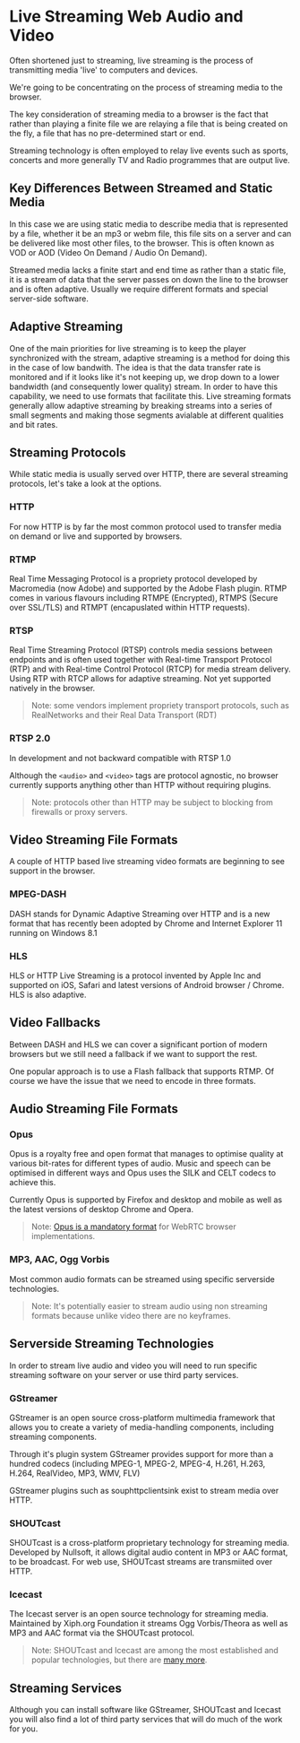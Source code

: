 Live Streaming Web Audio and Video
==================================

Often shortened just to streaming, live streaming is the process of transmitting media 'live' to computers and devices.

We're going to be concentrating on the process of streaming media to the browser.

The key consideration of streaming media to a browser is the fact that rather than playing a finite file we are relaying a file that is being created on the fly, a file that has no pre-determined start or end.

Streaming technology is often employed to relay live events such as sports, concerts and more generally TV and Radio programmes that are output live.


Key Differences Between Streamed and Static Media
-------------------------------------------------

In this case we are using static media to describe media that is represented by a file, whether it be an mp3 or webm file, this file sits on a server and can be delivered like most other files, to the browser. This is often known as VOD or AOD (Video On Demand / Audio On Demand).

Streamed media lacks a finite start and end time as rather than a static file, it is a stream of data that the server passes on down the line to the browser and is often adaptive. Usually we require different formats and special server-side software.


Adaptive Streaming
------------------

One of the main priorities for live streaming is to keep the player synchronized with the stream, adaptive streaming is a method for doing this in the case of low bandwith. The idea is that the data transfer rate is monitored and if it looks like it's not keeping up, we drop down to a lower bandwidth (and consequently lower quality) stream. In order to have this capability, we need to use formats that facilitate this. Live streaming formats generally allow adaptive streaming by breaking streams into a series of small segments and making those segments avialable at different qualities and bit rates.


Streaming Protocols
-------------------

While static media is usually served over HTTP, there are several streaming protocols, let's take a look at the options.

### HTTP

For now HTTP is by far the most common protocol used to transfer media on demand or live and supported by browsers.

### RTMP

Real Time Messaging Protocol is a propriety protocol developed by Macromedia (now Adobe) and supported by the Adobe Flash plugin. RTMP comes in various flavours including RTMPE (Encrypted), RTMPS (Secure over SSL/TLS) and RTMPT (encapuslated within HTTP requests).

### RTSP

Real Time Streaming Protocol (RTSP) controls media sessions between endpoints and is often used together with Real-time Transport Protocol (RTP) and with Real-time Control Protocol (RTCP) for media stream delivery. Using RTP with RTCP allows for adaptive streaming. Not yet supported natively in the browser.

> Note: some vendors implement propriety transport protocols, such as RealNetworks and their Real Data Transport (RDT)

### RTSP 2.0

In development and not backward compatible with RTSP 1.0

Although the ```<audio>``` and ```<video>``` tags are protocol agnostic, no browser currently supports anything other than HTTP without requiring plugins.

> Note: protocols other than HTTP may be subject to blocking from firewalls or proxy servers.



Video Streaming File Formats
----------------------------

A couple of HTTP based live streaming video formats are beginning to see support in the browser.

### MPEG-DASH

DASH stands for Dynamic Adaptive Streaming over HTTP and is a new format that has recently been adopted by Chrome and Internet Explorer 11 running on Windows 8.1

### HLS

HLS or HTTP Live Streaming is a protocol invented by Apple Inc and supported on iOS, Safari and latest versions of Android browser / Chrome. HLS is also adaptive.


Video Fallbacks
---------------

Between DASH and HLS we can cover a significant portion of modern browsers but we still need a fallback if we want to support the rest.

One popular approach is to use a Flash fallback that supports RTMP. Of course we have the issue that we need to encode in three formats.


Audio Streaming File Formats
----------------------------

### Opus

Opus is a royalty free and open format that manages to optimise quality at various bit-rates for different types of audio. Music and speech can be optimised in different ways and Opus uses the SILK and CELT codecs to achieve this.

Currently Opus is supported by Firefox and desktop and mobile as well as the latest versions of desktop Chrome and Opera.

> Note: [Opus is a mandatory format](http://tools.ietf.org/html/draft-ietf-rtcweb-audio-05) for WebRTC browser implementations.

### MP3, AAC, Ogg Vorbis

Most common audio formats can be streamed using specific serverside technologies.

> Note: It's potentially easier to stream audio using non streaming formats because unlike video there are no keyframes.


Serverside Streaming Technologies
---------------------------------

In order to stream live audio and video you will need to run specific streaming software on your server or use third party services.

### GStreamer

GStreamer is an open source cross-platform multimedia framework that allows you to create a variety of media-handling components, including streaming components.

Through it's plugin system GStreamer provides support for more than a hundred codecs (including MPEG-1, MPEG-2, MPEG-4, H.261, H.263, H.264, RealVideo, MP3, WMV, FLV)

GStreamer plugins such as souphttpclientsink exist to stream media over HTTP.


### SHOUTcast

SHOUTcast is a cross-platform proprietary technology for streaming media. Developed by Nullsoft, it allows digital audio content in MP3 or AAC format, to be broadcast. For web use, SHOUTcast streams are transmiited over HTTP.

### Icecast

The Icecast server is an open source technology for streaming media. Maintained by Xiph.org Foundation it streams Ogg Vorbis/Theora as well as MP3 and AAC format via the SHOUTcast protocol.

> Note: SHOUTcast and Icecast are among the most established and popular technologies, but there are [many more](http://en.wikipedia.org/wiki/List_of_streaming_media_systems#Servers).



Streaming Services
------------------

Although you can install software like GStreamer, SHOUTcast and Icecast you will also find a lot of third party services that will do much of the work for you.



